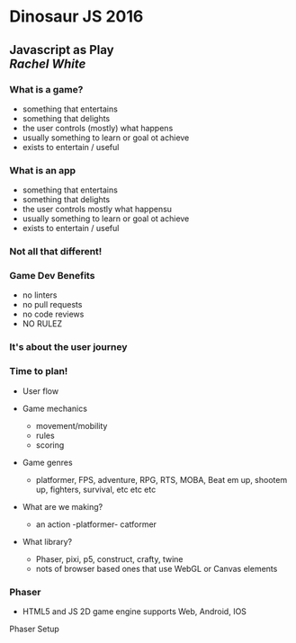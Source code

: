 # Dinosaur JS 2016

## Javascript as Play<br>*Rachel White*

### What is a game?
- something that entertains
- something that delights
- the user controls (mostly) what happens
- usually something to learn or goal ot achieve
- exists to entertain / useful

### What is an app
- something that entertains
- something that delights
- the user controls mostly what happensu
- usually something to learn or goal ot achieve
- exists to entertain / useful

### Not all that different!

### Game Dev Benefits
- no linters
- no pull requests
- no code reviews
- NO RULEZ

### It's about the user journey

### Time to plan!

- User flow
- Game mechanics
  - movement/mobility
  - rules
  - scoring
- Game genres
  - platformer, FPS, adventure, RPG, RTS, MOBA, Beat em up, shootem up, fighters, survival, etc etc etc

- What are we making?
  - an action -platformer- catformer
- What library?
  - Phaser, pixi, p5, construct, crafty, twine
  - nots of browser based ones that use WebGL or Canvas elements

### Phaser
- HTML5 and JS 2D game engine supports Web, Android, IOS

Phaser Setup
  
